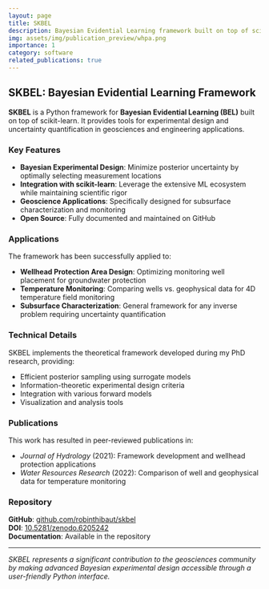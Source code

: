 ```yaml
---
layout: page
title: SKBEL
description: Bayesian Evidential Learning framework built on top of scikit-learn
img: assets/img/publication_preview/whpa.png
importance: 1
category: software
related_publications: true
---
```


## SKBEL: Bayesian Evidential Learning Framework

**SKBEL** is a Python framework for **Bayesian Evidential Learning (BEL)** built on top of scikit-learn. It provides tools for experimental design and uncertainty quantification in geosciences and engineering applications.

### Key Features

- **Bayesian Experimental Design**: Minimize posterior uncertainty by optimally selecting measurement locations
- **Integration with scikit-learn**: Leverage the extensive ML ecosystem while maintaining scientific rigor
- **Geoscience Applications**: Specifically designed for subsurface characterization and monitoring
- **Open Source**: Fully documented and maintained on GitHub

### Applications

The framework has been successfully applied to:

- **Wellhead Protection Area Design**: Optimizing monitoring well placement for groundwater protection
- **Temperature Monitoring**: Comparing wells vs. geophysical data for 4D temperature field monitoring
- **Subsurface Characterization**: General framework for any inverse problem requiring uncertainty quantification

### Technical Details

SKBEL implements the theoretical framework developed during my PhD research, providing:

- Efficient posterior sampling using surrogate models
- Information-theoretic experimental design criteria
- Integration with various forward models
- Visualization and analysis tools

### Publications

This work has resulted in peer-reviewed publications in:
- *Journal of Hydrology* (2021): Framework development and wellhead protection applications
- *Water Resources Research* (2022): Comparison of well and geophysical data for temperature monitoring

### Repository

**GitHub**: [github.com/robinthibaut/skbel](https://github.com/robinthibaut/skbel)  
**DOI**: [10.5281/zenodo.6205242](https://doi.org/10.5281/zenodo.6205242)  
**Documentation**: Available in the repository

---

*SKBEL represents a significant contribution to the geosciences community by making advanced Bayesian experimental design accessible through a user-friendly Python interface.*